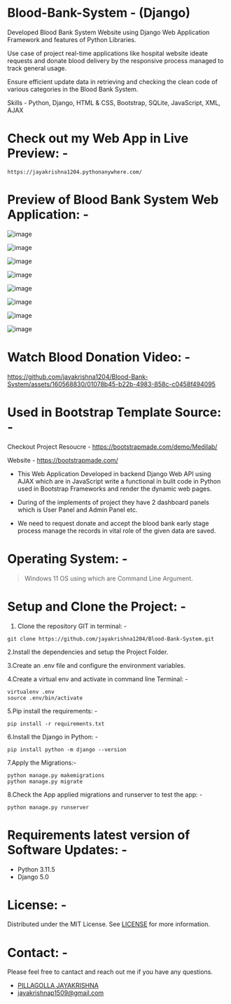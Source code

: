 # Blood-Bank-System - (Django)

Developed Blood Bank System Website using Django Web Application Framework and features of Python Libraries.

Use case of project real-time applications like hospital website ideate requests and donate blood delivery by the responsive process managed to track general usage.

Ensure efficient update data in retrieving and checking the clean code of various categories in the Blood Bank System.

Skills - Python, Django, HTML & CSS, Bootstrap, SQLite, JavaScript, XML, AJAX

# Check out my Web App in Live Preview: -
```
https://jayakrishna1204.pythonanywhere.com/
```

# Preview of Blood Bank System Web Application: -

![image](https://github.com/jayakrishna1204/Blood-Bank-System/assets/160568830/5207fbc7-790e-4353-8d94-7619e226b06b)

![image](https://github.com/jayakrishna1204/Blood-Bank-System/assets/160568830/58de04db-dd50-4c01-a494-5ba3e35e85aa)

![image](https://github.com/jayakrishna1204/Blood-Bank-System/assets/160568830/f18b890d-9ea7-4b97-8776-f19424314c4c)

![image](https://github.com/jayakrishna1204/Blood-Bank-System/assets/160568830/a271c73c-fe0b-41cf-9a5f-401b2cd49467)

![image](https://github.com/jayakrishna1204/Blood-Bank-System/assets/160568830/876a5b18-29a3-4422-9a10-6918b2d15b6d)

![image](https://github.com/jayakrishna1204/Blood-Bank-System/assets/160568830/bf6b6a67-848e-466d-8817-e8879092dd29)

![image](https://github.com/jayakrishna1204/Blood-Bank-System/assets/160568830/db76a39d-56cd-4e5c-a097-5cd14882dff2)

![image](https://github.com/jayakrishna1204/Blood-Bank-System/assets/160568830/fb960376-ea61-49f9-9dff-12cd4c98ff57)

# Watch Blood Donation Video: -



https://github.com/jayakrishna1204/Blood-Bank-System/assets/160568830/01078b45-b22b-4983-858c-c0458f494095




# Used in Bootstrap Template Source: -

Checkout Project Resoucre - https://bootstrapmade.com/demo/Medilab/

Website - https://bootstrapmade.com/

* This Web Application Developed in backend Django Web API using AJAX which are in JavaScript write a functional in bulit code in Python used in Bootstrap Frameworks and render the dynamic web pages.

* During of the implements of project they have 2 dashboard panels which is User Panel and Admin Panel etc.

* We need to request donate and accept the blood bank early stage process manage the records in vital role of the given data are saved.

# Operating System: -

> Windows 11 OS using which are Command Line Argument.

# Setup and Clone the Project: -

1. Clone the repository GIT in terminal: -

```
git clone https://github.com/jayakrishna1204/Blood-Bank-System.git
```

2.Install the dependencies and setup the Project Folder.

3.Create an .env file and configure the environment variables.

4.Create a virtual env and activate in command line Terminal: -
```
virtualenv .env
source .env/bin/activate
```

5.Pip install the requirements: -
```
pip install -r requirements.txt
```

6.Install the Django in Python: -
```
pip install python -m django --version
```

7.Apply the Migrations:-
```
python manage.py makemigrations
python manage.py migrate
```

8.Check the App applied migrations and runserver to test the app: -
```
python manage.py runserver
```

# Requirements latest version of Software Updates: -
- Python 3.11.5
- Django 5.0

# License: -
Distributed under the MIT License. See [LICENSE](https://docs.github.com/en/repositories/managing-your-repositorys-settings-and-features/customizing-your-repository/licensing-a-repository) for more information.

# Contact: -
Please feel free to cantact and reach out me if you have any questions.

- [PILLAGOLLA JAYAKRISHNA](https://www.linkedin.com/in/pillagolla-jayakrishna20/)
- jayakrishnap1509@gmail.com












